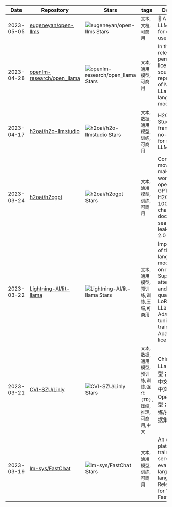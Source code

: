 | Date | Repository | Stars | tags |  Description  |
|------------|---------|-------|-------------|-------------|
| 2023-05-05 | [eugeneyan/open-llms](https://github.com/eugeneyan/open-llms) | ![eugeneyan/open-llms Stars](https://img.shields.io/github/stars/eugeneyan/open-llms.svg?label=&style=flat-square) | `文本`,`文档`,`可商用` | 🤖 A list of open LLMs available for commercial use. |
| 2023-04-28 | [openlm-research/open_llama](https://github.com/openlm-research/open_llama) | ![openlm-research/open_llama Stars](https://img.shields.io/github/stars/openlm-research/open_llama.svg?label=&style=flat-square) | `文本`,`通用模型`,`可商用` | In this repo, we release a permissively licensed open source reproduction of Meta AI's LLaMA large language model. |
| 2023-04-17 | [h2oai/h2o-llmstudio](https://github.com/h2oai/h2o-llmstudio) | ![h2oai/h2o-llmstudio Stars](https://img.shields.io/github/stars/h2oai/h2o-llmstudio.svg?label=&style=flat-square) | `文本`,`数据`,`通用模型`,`训练`,`可商用` | H2O LLM Studio - a framework and no-code GUI for fine-tuning LLMs |
| 2023-03-24 | [h2oai/h2ogpt](https://github.com/h2oai/h2ogpt) | ![h2oai/h2ogpt Stars](https://img.shields.io/github/stars/h2oai/h2ogpt.svg?label=&style=flat-square) | `文本`,`通用模型`,`训练`,`可商用` | Come join the movement to make the world's best open source GPT led by H2O.ai - 100% private chat and document search, no data leaks, Apache 2.0 |
| 2023-03-22 | [Lightning-AI/lit-llama](https://github.com/Lightning-AI/lit-llama) | ![Lightning-AI/lit-llama Stars](https://img.shields.io/github/stars/Lightning-AI/lit-llama.svg?label=&style=flat-square) | `文本`,`通用模型`,`预训练`,`训练`,`压缩`,`可商用` | Implementation of the LLaMA language model based on nanoGPT. Supports flash attention, Int8 and GPTQ 4bit quantization, LoRA and LLaMA-Adapter fine-tuning, pre-training. Apache 2.0-licensed. |
| 2023-03-21 | [CVI-SZU/Linly](https://github.com/CVI-SZU/Linly) | ![CVI-SZU/Linly Stars](https://img.shields.io/github/stars/CVI-SZU/Linly.svg?label=&style=flat-square) | `文本`,`数据`,`通用模型`,`预训练`,`训练`,`强化(TD)`,`压缩`,`推理`,`可商用`,`中文` | Chinese-LLaMA基础模型；ChatFlow中文对话模型；中文OpenLLaMA模型；NLP预训练/指令微调数据集 |
| 2023-03-19 | [lm-sys/FastChat](https://github.com/lm-sys/FastChat) | ![lm-sys/FastChat Stars](https://img.shields.io/github/stars/lm-sys/FastChat.svg?label=&style=flat-square) | `文本`,`通用模型`,`训练`,`可商用` | An open platform for training, serving, and evaluating large languages. Release repo for Vicuna and FastChat-T5. |
